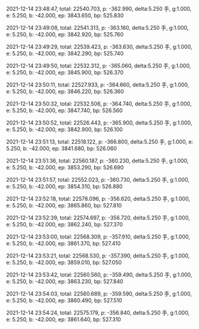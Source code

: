 2021-12-14 23:48:47, total: 22540.703, p: -362.990, delta:5.250 手, g:1.000, e: 5.250, b: -42.000, ep: 3843.650, bp: 525.830

2021-12-14 23:49:08, total: 22541.313, p: -363.160, delta:5.250 手, g:1.000, e: 5.250, b: -42.000, ep: 3842.920, bp: 525.760

2021-12-14 23:49:29, total: 22539.423, p: -363.630, delta:5.250 手, g:1.000, e: 5.250, b: -42.000, ep: 3842.290, bp: 525.740

2021-12-14 23:49:50, total: 22532.312, p: -365.060, delta:5.250 手, g:1.000, e: 5.250, b: -42.000, ep: 3845.900, bp: 526.370

2021-12-14 23:50:11, total: 22527.933, p: -364.660, delta:5.250 手, g:1.000, e: 5.250, b: -42.000, ep: 3846.220, bp: 526.360

2021-12-14 23:50:32, total: 22532.506, p: -364.740, delta:5.250 手, g:1.000, e: 5.250, b: -42.000, ep: 3847.740, bp: 526.560

2021-12-14 23:50:52, total: 22526.443, p: -365.900, delta:5.250 手, g:1.000, e: 5.250, b: -42.000, ep: 3842.900, bp: 526.100

2021-12-14 23:51:13, total: 22518.122, p: -366.800, delta:5.250 手, g:1.000, e: 5.250, b: -42.000, ep: 3841.680, bp: 526.060

2021-12-14 23:51:36, total: 22560.187, p: -360.230, delta:5.250 手, g:1.000, e: 5.250, b: -42.000, ep: 3853.290, bp: 526.690

2021-12-14 23:51:57, total: 22552.023, p: -360.730, delta:5.250 手, g:1.000, e: 5.250, b: -42.000, ep: 3854.310, bp: 526.880

2021-12-14 23:52:18, total: 22578.096, p: -356.620, delta:5.250 手, g:1.000, e: 5.250, b: -42.000, ep: 3865.860, bp: 527.810

2021-12-14 23:52:39, total: 22574.697, p: -356.720, delta:5.250 手, g:1.000, e: 5.250, b: -42.000, ep: 3862.240, bp: 527.370

2021-12-14 23:53:00, total: 22568.309, p: -357.910, delta:5.250 手, g:1.000, e: 5.250, b: -42.000, ep: 3861.370, bp: 527.410

2021-12-14 23:53:21, total: 22568.530, p: -357.390, delta:5.250 手, g:1.000, e: 5.250, b: -42.000, ep: 3859.010, bp: 527.050

2021-12-14 23:53:42, total: 22560.560, p: -359.490, delta:5.250 手, g:1.000, e: 5.250, b: -42.000, ep: 3863.230, bp: 527.840

2021-12-14 23:54:03, total: 22560.689, p: -359.590, delta:5.250 手, g:1.000, e: 5.250, b: -42.000, ep: 3860.490, bp: 527.510

2021-12-14 23:54:24, total: 22575.179, p: -356.840, delta:5.250 手, g:1.000, e: 5.250, b: -42.000, ep: 3861.640, bp: 527.310